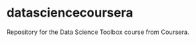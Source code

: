datasciencecoursera
===================

Repository for the Data Science Toolbox course from Coursera.

